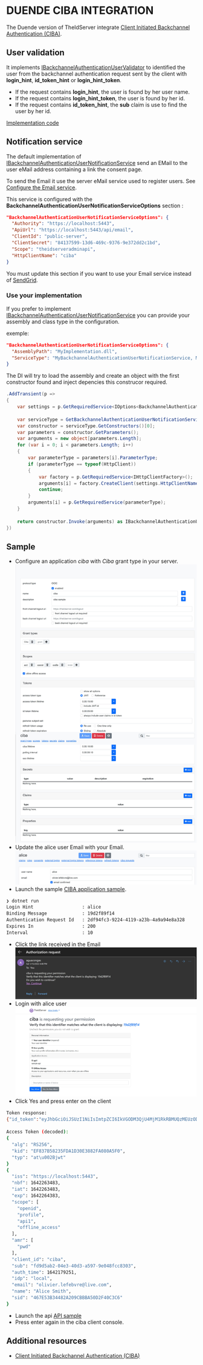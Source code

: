 # DUENDE CIBA INTEGRATION

The Duende version of TheIdServer integrate [Client Initiated Backchannel Authentication (CIBA)](https://docs.duendesoftware.com/identityserver/v6/ui/ciba/).

## User validation

It implements [IBackchannelAuthenticationUserValidator](https://docs.duendesoftware.com/identityserver/v6/reference/validators/ciba_user_validator/) to identified the user from the backchannel authentication request sent by the client with **login_hint**, **id_token_hint** or **login_hint_token**.  

* If the request contains **login_hint**, the user is found by her user name.
* If the request contains **login_hint_token**, the user is found by her id.
* If the request contains **id_token_hint**, the **sub** claim is use to find the user by her id.

[Implementation code](../src/IdentityServer/Duende/Aguacongas.IdentityServer.Duende/Services/BackchannelAuthenticationUserNotificationService.cs)

## Notification service

The default implementation of [IBackchannelAuthenticationUserNotificationService](https://docs.duendesoftware.com/identityserver/v6/reference/services/ciba_user_notification/) send an EMail to the user eMail address containing a link the consent page.  

To send the Email it use the server eMail service used to register users. See [Configure the Email service](../src/Aguacongas.TheIdServer.Duende/README.md#Configure-the-Email-service). 

This service is configured with the **BackchannelAuthenticationUserNotificationServiceOptions** section : 

```json
"BackchannelAuthenticationUserNotificationServiceOptions": {
  "Authority": "https://localhost:5443",
  "ApiUrl": "https://localhost:5443/api/email",
  "ClientId": "public-server",
  "ClientSecret": "84137599-13d6-469c-9376-9e372dd2c1bd",
  "Scope": "theidserveradminapi",
  "HttpClientName": "ciba"
}
```

You must update this section if you want to use your Email service instead of [SendGrid](https://sendgrid.com/).

### Use your implementation

If you prefer to implement [IBackchannelAuthenticationUserNotificationService](https://docs.duendesoftware.com/identityserver/v6/reference/services/ciba_user_notification/) you can provide your assembly and class type in the configuration.

exemple:

```json
"BackchannelAuthenticationUserNotificationServiceOptions": {
  "AssemblyPath": "MyImplementation.dll",
  "ServiceType": "MyBackchannelAuthenticationUserNotificationService, MyImplementation"
}
```

The DI will try to load the assembly and create an object with the first constructor found and inject depencies this construcor required.

```cs
.AddTransient(p =>
{
    var settings = p.GetRequiredService<IOptions<BackchannelAuthenticationUserNotificationServiceOptions>>().Value;

    var serviceType = GetBackchannelAuthenticationUserNotificationServiceType(settings);
    var constructor = serviceType.GetConstructors()[0];
    var parameters = constructor.GetParameters();
    var arguments = new object[parameters.Length];
    for (var i = 0; i < parameters.Length; i++)
    {
        var parameterType = parameters[i].ParameterType;
        if (parameterType == typeof(HttpClient))
        {
            var factory = p.GetRequiredService<IHttpClientFactory>();
            arguments[i] = factory.CreateClient(settings.HttpClientName ?? "ciba");
            continue;
        }
        arguments[i] = p.GetRequiredService(parameterType);
    }

    return constructor.Invoke(arguments) as IBackchannelAuthenticationUserNotificationService;
})
```

## Sample

* Configure an application *ciba* with *Ciba* grant type in your server.  
![ciba client](assets/Ciba-client.jpeg)  
* Update the alice user Email with your Email.
![alice email](assets/alice-email.jpeg)    
* Launch the sample [CIBA application sample](../sample/Aguacongas.TheIdServer.CibaSample).  
```bash
❯ dotnet run
Login Hint                  : alice
Binding Message             : 19d2f89f14
Authentication Request Id   : 2df94fc3-9224-4119-a23b-4a9a94e8a328
Expires In                  : 200
Interval                    : 10
 ```
* Click the link received in the Email  
![ciba email](assets/ciba-email.jpeg)
* Login with alice user
![ciba request](assets/ciba-request.jpeg)
* Click Yes and press enter on the client
```bash
Token response:
{"id_token":"eyJhbGciOiJSUzI1NiIsImtpZCI6IkVGODM3QjU4MjM1RkRBMUQzMEUzODgyRkEwODBBNUYwIiwidHlwIjoiSldUIn0.eyJpc3MiOiJodHRwczovL2xvY2FsaG9zdDo1NDQzIiwibmJmIjoxNjQyMjYzNDgzLCJpYXQiOjE2NDIyNjM0ODMsImV4cCI6MTY0MjI2Mzc4MywiYXVkIjoiY2liYSIsImFtciI6WyJwd2QiXSwiYXRfaGFzaCI6IlBXYmttWFNjVHRabTZlNjNXbEM4NkEiLCJzaWQiOiI0NjdFNTNCMzQ0ODJBMjA5Q0JCQkE1MEQyRjQwQzNDNiIsInN1YiI6ImZkOWQ1YWIyLTA0ZTMtNDBkMy1hNTk3LTllMDQ4ZmNjODMwMyIsImF1dGhfdGltZSI6MTY0MjE3OTI1MSwiaWRwIjoibG9jYWwifQ.vrOXBRUbIt7MwjHV8avkFSLX6_TBbrGsuhpVz2yLTQb2b5dqudAk7gay6kRTNhGs5c75YNzMCur0KqGcaTyAxv3eUoJfznEEgbISytEI8a8m0EEO1hsam3fEob5yAmF9_0VMaONDvuJRKd_edUyTYF3c3U6YGJw8u_0ulIQhnTD16qPiMz3uMGYOJfuVti-t4pJjkbXBN9p0gBVXFKoP4QrdzqTyLEGKi2W6RBocUzQDlSZkVao8TV3heoT-U0Cv7cI27S52ncYB61b77lgFKm0f9A97_xi07_to5silTyEKzpuJGD-WSp2IMpKD_00qlJbu-XLaY4o3WTxnvKMNYw","access_token":"eyJhbGciOiJSUzI1NiIsImtpZCI6IkVGODM3QjU4MjM1RkRBMUQzMEUzODgyRkEwODBBNUYwIiwidHlwIjoiYXQrand0In0.eyJpc3MiOiJodHRwczovL2xvY2FsaG9zdDo1NDQzIiwibmJmIjoxNjQyMjYzNDgzLCJpYXQiOjE2NDIyNjM0ODMsImV4cCI6MTY0MjI2NDM4Mywic2NvcGUiOlsib3BlbmlkIiwicHJvZmlsZSIsImFwaTEiLCJvZmZsaW5lX2FjY2VzcyJdLCJhbXIiOlsicHdkIl0sImNsaWVudF9pZCI6ImNpYmEiLCJzdWIiOiJmZDlkNWFiMi0wNGUzLTQwZDMtYTU5Ny05ZTA0OGZjYzgzMDMiLCJhdXRoX3RpbWUiOjE2NDIxNzkyNTEsImlkcCI6ImxvY2FsIiwiZW1haWwiOiJvbGl2aWVyLmxlZmVidnJlQGxpdmUuY29tIiwibmFtZSI6IkFsaWNlIFNtaXRoIiwic2lkIjoiNDY3RTUzQjM0NDgyQTIwOUNCQkJBNTBEMkY0MEMzQzYifQ.Dgqt-7_JIeo8G0v93CqEb7eRrMlkQ8hOh-mu4HACdunak6wRYz2cwwnFW1THhAFFNBq_Te1QvNbqunsA5y8gbQMh7SgM8POx05HsXOD5G6E4AoqNJeicCaDakODDTb8pq5iJumqMOYbI1zdUUbTwjIzF8rSZ-peKby3SPYbz87kllO1eBlbBBCxGGr4K6Dgz1o16EZ72is1y0rHBbiXPjG0IsYFnbMvhIK2soZLzF6pDG0vSGQTz4Q6DSi0gliEEMaXBRLjxVt67dOJH3cuFRvzQg_BTaLcbqiSJGdVGuq4sybUVY-ssVXVY4qjAM47ap9xbc525EFmycK4ZTFte3g","expires_in":900,"token_type":"Bearer","refresh_token":"9628a85c-d754-4403-80d8-c1be01cb636a","scope":"openid profile api1 offline_access"}

Access Token (decoded):
{
  "alg": "RS256",
  "kid": "EF837B58235FDA1D30E3882FA080A5F0",
  "typ": "at\u002Bjwt"
}
{
  "iss": "https://localhost:5443",
  "nbf": 1642263483,
  "iat": 1642263483,
  "exp": 1642264383,
  "scope": [
    "openid",
    "profile",
    "api1",
    "offline_access"
  ],
  "amr": [
    "pwd"
  ],
  "client_id": "ciba",
  "sub": "fd9d5ab2-04e3-40d3-a597-9e048fcc8303",
  "auth_time": 1642179251,
  "idp": "local",
  "email": "olivier.lefebvre@live.com",
  "name": "Alice Smith",
  "sid": "467E53B34482A209CBBBA50D2F40C3C6"
}
```
* Launch the api [API sample](../sample/Aguacongas.TheIdServer.ApiSample)
* Press enter again in the ciba client console.

## Additional resources

* [Client Initiated Backchannel Authentication (CIBA)](https://docs.duendesoftware.com/identityserver/v6/ui/ciba/)
